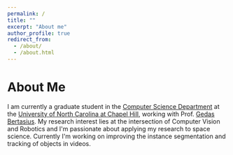 ```yaml
---
permalink: /
title: ""
excerpt: "About me"
author_profile: true
redirect_from: 
  - /about/
  - /about.html
---
```


# About Me
I am currently a graduate student in the [Computer Science Department](https://cs.unc.edu) at the [University of North Carolina at Chapel Hill](https://www.unc.edu), working with Prof. [Gedas Bertasius](https://www.gedasbertasius.com). My research interest lies at the intersection of Computer Vision and Robotics and I'm passionate about applying my research to space science. Currently I'm working on improving the instance segmentation and tracking of objects in videos.
